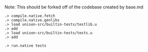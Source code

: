 
Note: This should be forked off of the codebase created by base.md

```ucm:hide
.> compile.native.fetch
.> compile.native.genlibs
.> load unison-src/builtin-tests/testlib.u
.> add
.> load unison-src/builtin-tests/tests.u
.> add
```

```ucm
.> run.native tests
```